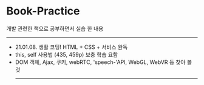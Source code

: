 # Book-Practice
개발 관련한 책으로 공부하면서 실습 한 내용<hr>

* 21.01.08. 생활 코딩! HTML + CSS + 서비스 완독
 * this, self 사용법 (435, 459p) 보충 학습 요함
 * DOM 객체, Ajax, 쿠키, webRTC, 'speech-'API, WebGL, WebVR 등 찾아 볼 것<hr>
 
